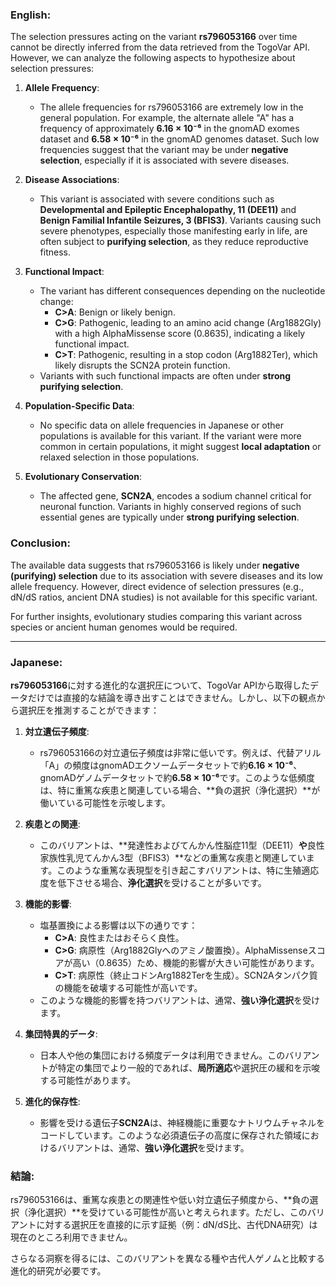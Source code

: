 ### English:
The selection pressures acting on the variant **rs796053166** over time cannot be directly inferred from the data retrieved from the TogoVar API. However, we can analyze the following aspects to hypothesize about selection pressures:

1. **Allele Frequency**:
   - The allele frequencies for rs796053166 are extremely low in the general population. For example, the alternate allele "A" has a frequency of approximately **6.16 × 10⁻⁶** in the gnomAD exomes dataset and **6.58 × 10⁻⁶** in the gnomAD genomes dataset. Such low frequencies suggest that the variant may be under **negative selection**, especially if it is associated with severe diseases.

2. **Disease Associations**:
   - This variant is associated with severe conditions such as **Developmental and Epileptic Encephalopathy, 11 (DEE11)** and **Benign Familial Infantile Seizures, 3 (BFIS3)**. Variants causing such severe phenotypes, especially those manifesting early in life, are often subject to **purifying selection**, as they reduce reproductive fitness.

3. **Functional Impact**:
   - The variant has different consequences depending on the nucleotide change:
     - **C>A**: Benign or likely benign.
     - **C>G**: Pathogenic, leading to an amino acid change (Arg1882Gly) with a high AlphaMissense score (0.8635), indicating a likely functional impact.
     - **C>T**: Pathogenic, resulting in a stop codon (Arg1882Ter), which likely disrupts the SCN2A protein function.
   - Variants with such functional impacts are often under **strong purifying selection**.

4. **Population-Specific Data**:
   - No specific data on allele frequencies in Japanese or other populations is available for this variant. If the variant were more common in certain populations, it might suggest **local adaptation** or relaxed selection in those populations.

5. **Evolutionary Conservation**:
   - The affected gene, **SCN2A**, encodes a sodium channel critical for neuronal function. Variants in highly conserved regions of such essential genes are typically under **strong purifying selection**.

### Conclusion:
The available data suggests that rs796053166 is likely under **negative (purifying) selection** due to its association with severe diseases and its low allele frequency. However, direct evidence of selection pressures (e.g., dN/dS ratios, ancient DNA studies) is not available for this specific variant.

For further insights, evolutionary studies comparing this variant across species or ancient human genomes would be required.

---

### Japanese:
**rs796053166**に対する進化的な選択圧について、TogoVar APIから取得したデータだけでは直接的な結論を導き出すことはできません。しかし、以下の観点から選択圧を推測することができます：

1. **対立遺伝子頻度**:
   - rs796053166の対立遺伝子頻度は非常に低いです。例えば、代替アリル「A」の頻度はgnomADエクソームデータセットで約**6.16 × 10⁻⁶**、gnomADゲノムデータセットで約**6.58 × 10⁻⁶**です。このような低頻度は、特に重篤な疾患と関連している場合、**負の選択（浄化選択）**が働いている可能性を示唆します。

2. **疾患との関連**:
   - このバリアントは、**発達性およびてんかん性脳症11型（DEE11）**や**良性家族性乳児てんかん3型（BFIS3）**などの重篤な疾患と関連しています。このような重篤な表現型を引き起こすバリアントは、特に生殖適応度を低下させる場合、**浄化選択**を受けることが多いです。

3. **機能的影響**:
   - 塩基置換による影響は以下の通りです：
     - **C>A**: 良性またはおそらく良性。
     - **C>G**: 病原性（Arg1882Glyへのアミノ酸置換）。AlphaMissenseスコアが高い（0.8635）ため、機能的影響が大きい可能性があります。
     - **C>T**: 病原性（終止コドンArg1882Terを生成）。SCN2Aタンパク質の機能を破壊する可能性が高いです。
   - このような機能的影響を持つバリアントは、通常、**強い浄化選択**を受けます。

4. **集団特異的データ**:
   - 日本人や他の集団における頻度データは利用できません。このバリアントが特定の集団でより一般的であれば、**局所適応**や選択圧の緩和を示唆する可能性があります。

5. **進化的保存性**:
   - 影響を受ける遺伝子**SCN2A**は、神経機能に重要なナトリウムチャネルをコードしています。このような必須遺伝子の高度に保存された領域におけるバリアントは、通常、**強い浄化選択**を受けます。

### 結論:
rs796053166は、重篤な疾患との関連性や低い対立遺伝子頻度から、**負の選択（浄化選択）**を受けている可能性が高いと考えられます。ただし、このバリアントに対する選択圧を直接的に示す証拠（例：dN/dS比、古代DNA研究）は現在のところ利用できません。

さらなる洞察を得るには、このバリアントを異なる種や古代人ゲノムと比較する進化的研究が必要です。